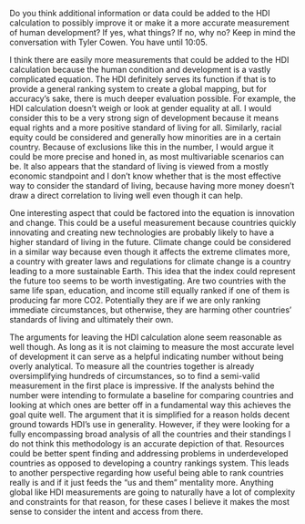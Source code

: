 Do you think additional information or data could be added to the HDI calculation to possibly improve it or make it a more accurate measurement of human development? If yes, what things? If no, why no? Keep in mind the conversation with Tyler Cowen. You have until 10:05.

I think there are easily more measurements that could be added to the HDI calculation because the human condition and development is a vastly complicated equation. The HDI definitely serves its function if that is to provide a general ranking system to create a global mapping, but for accuracy’s sake, there is much deeper evaluation possible. For example, the HDI calculation doesn’t weigh or look at gender equality at all. I would consider this to be a very strong sign of development because it means equal rights and a more positive standard of living for all. Similarly, racial equity could be considered and generally how minorities are in a certain country. Because of exclusions like this in the number, I would argue it could be more precise and honed in, as most multivariable scenarios can be. It also appears that the standard of living is viewed from a mostly economic standpoint and I don’t know whether that is the most effective way to consider the standard of living, because having more money doesn’t draw a direct correlation to living well even though it can help.

One interesting aspect that could be factored into the equation is innovation and change. This could be a useful measurement because countries quickly innovating and creating new technologies are probably likely to have a higher standard of living in the future. Climate change could be considered in a similar way because even though it affects the extreme climates more, a country with greater laws and regulations for climate change is a country leading to a more sustainable Earth. This idea that the index could represent the future too seems to be worth investigating. Are two countries with the same life span, education, and income still equally ranked if one of them is producing far more CO2. Potentially they are if we are only ranking immediate circumstances, but otherwise, they are harming other countries’ standards of living and ultimately their own.

The arguments for leaving the HDI calculation alone seem reasonable as well though. As long as it is not claiming to measure the most accurate level of development it can serve as a helpful indicating number without being overly analytical. To measure all the countries together is already oversimplifying hundreds of circumstances, so to find a semi-valid measurement in the first place is impressive. If the analysts behind the number were intending to formulate a baseline for comparing countries and looking at which ones are better off in a fundamental way this achieves the goal quite well. The argument that it is simplified for a reason holds decent ground towards HDI’s use in generality. However, if they were looking for a fully encompassing broad analysis of all the countries and their standings I do not think this methodology is an accurate depiction of that. Resources could be better spent finding and addressing problems in underdeveloped countries as opposed to developing a country rankings system. This leads to another perspective regarding how useful being able to rank countries really is and if it just feeds the “us and them” mentality more. Anything global like HDI measurements are going to naturally have a lot of complexity and constraints for that reason, for these cases I believe it makes the most sense to consider the intent and access from there. 	
